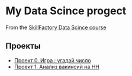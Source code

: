 # My Data Scince progect
From the [SkillFactory Data Scince course](https://skillfactory.ru/data-scientist-pro)

## Проекты

* [Проект 0. Игра : угадай число](https://github.com/Dagslaid/skillfactory_hw/tree/Main/progect_0)
* [Проект 1. Анализ вакинсий на HH](https://github.com/Dagslaid/skillfactory_hw/blob/Main/Project-1.ipynb)
